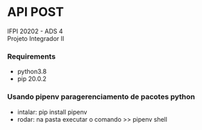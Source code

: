 # API POST<br />
IFPI 20202 - ADS 4<br />
Projeto Integrador II<br />
### Requirements<br />
 - python3.8<br />
 - pip 20.0.2<br />
### Usando pipenv paragerenciamento de pacotes python <br />
 - intalar: pip install pipenv <br />
 - rodar: na pasta executar o comando >> pipenv shell <br />
